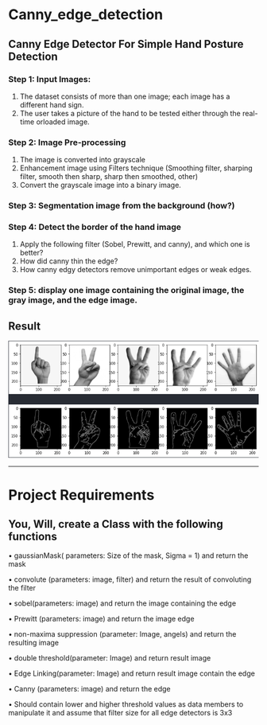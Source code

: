 # Canny_edge_detection

## Canny Edge Detector For Simple Hand Posture Detection
 
### Step 1: Input Images:
1. The dataset consists of more than one image; each image has a different hand sign.
2. The user takes a picture of the hand to be tested either through the real-time orloaded image.

### Step 2: Image Pre-processing
1. The image is converted into grayscale
2. Enhancement image using Filters technique (Smoothing filter, sharping filter, smooth then sharp, sharp then smoothed, other)
3. Convert the grayscale image into a binary image.

### Step 3: Segmentation image from the background (how?)

### Step 4: Detect the border of the hand image
1. Apply the following filter (Sobel, Prewitt, and canny), and which one is better?
2. How did canny thin the edge?
3. How canny edgy detectors remove unimportant edges or weak edges.

### Step 5: display one image containing the original image, the gray image, and the edge image.

## Result

![Result](https://github.com/Noureldin2303/Canny_edge_detection/blob/main/Images/result.PNG?raw=true)

-------------------------------------------------------------------------------------------------------------------------------------------------------------------------

# Project Requirements

## You, Will, create a Class with the following functions

• gaussianMask( parameters: Size of the mask, Sigma = 1) and return the mask

• convolute (parameters: image, filter) and return the result of convoluting the filter 

• sobel(parameters: image) and return the image containing the edge 

• Prewitt (parameters: image) and return the image edge 

• non-maxima suppression (parameter: Image, angels) and return the resulting image

• double threshold(parameter: Image) and return result image 

• Edge Linking(parameter: Image) and return result image contain the edge

• Canny (parameters: image) and return the edge 

• Should contain lower and higher threshold values as data members to manipulate it and assume that filter size for all edge detectors is 3x3

